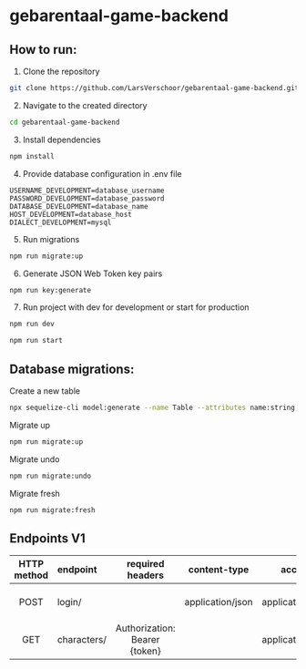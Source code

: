 # gebarentaal-game-backend

## How to run:

1. Clone the repository
```bash
git clone https://github.com/LarsVerschoor/gebarentaal-game-backend.git
```

2. Navigate to the created directory
```bash
cd gebarentaal-game-backend
```

3. Install dependencies
```bash
npm install
```

4. Provide database configuration in .env file
```text
USERNAME_DEVELOPMENT=database_username
PASSWORD_DEVELOPMENT=database_password
DATABASE_DEVELOPMENT=database_name
HOST_DEVELOPMENT=database_host
DIALECT_DEVELOPMENT=mysql
```

5. Run migrations
```bash
npm run migrate:up
```

6. Generate JSON Web Token key pairs
```bash
npm run key:generate
```

7. Run project with dev for development or start for production
```bash
npm run dev
```
```bash
npm run start
```

## Database migrations:
Create a new table
```bash
npx sequelize-cli model:generate --name Table --attributes name:string,age:smallint
```

Migrate up
```bash
npm run migrate:up
```

Migrate undo
```bash
npm run migrate:undo
```

Migrate fresh
```bash
npm run migrate:fresh
```

## Endpoints V1

| HTTP method | endpoint    |       required headers        |   content-type   |      accept      |        GET parameters        |        body        |           response            |
|:-----------:|:------------|:-----------------------------:|:----------------:|:----------------:|:----------------------------:|:------------------:|:-----------------------------:|
|    POST     | login/      |                               | application/json | application/json |                              | name, token, email |             token             |
|     GET     | characters/ | Authorization: Bearer {token} |                  | application/json | type={numeric or alphabetic} |                    | is_numeric, value, image_path | 
